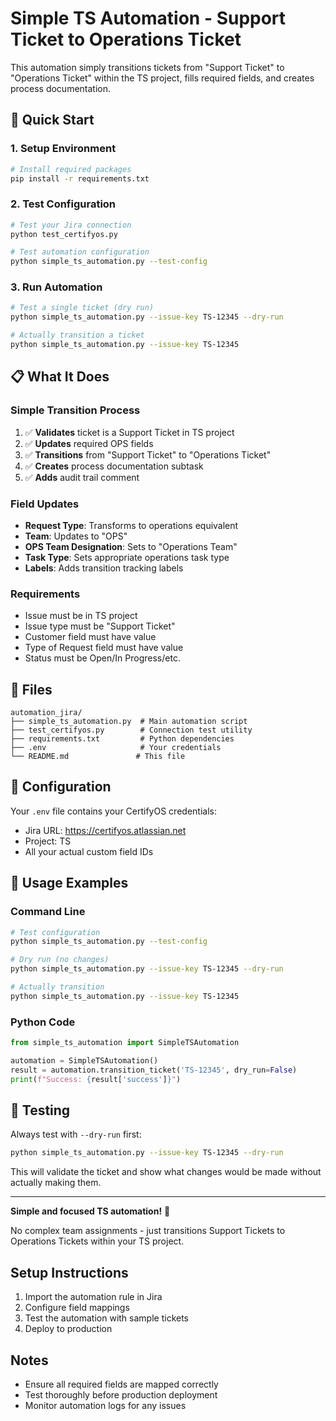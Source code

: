 # Simple TS Automation - Support Ticket to Operations Ticket

This automation simply transitions tickets from "Support Ticket" to "Operations Ticket" within the TS project, fills required fields, and creates process documentation.

## 🚀 Quick Start

### 1. Setup Environment
```bash
# Install required packages
pip install -r requirements.txt
```

### 2. Test Configuration
```bash
# Test your Jira connection
python test_certifyos.py

# Test automation configuration
python simple_ts_automation.py --test-config
```

### 3. Run Automation
```bash
# Test a single ticket (dry run)
python simple_ts_automation.py --issue-key TS-12345 --dry-run

# Actually transition a ticket
python simple_ts_automation.py --issue-key TS-12345
```

## 📋 What It Does

### Simple Transition Process
1. ✅ **Validates** ticket is a Support Ticket in TS project
2. ✅ **Updates** required OPS fields 
3. ✅ **Transitions** from "Support Ticket" to "Operations Ticket"
4. ✅ **Creates** process documentation subtask
5. ✅ **Adds** audit trail comment

### Field Updates
- **Request Type**: Transforms to operations equivalent
- **Team**: Updates to "OPS" 
- **OPS Team Designation**: Sets to "Operations Team"
- **Task Type**: Sets appropriate operations task type
- **Labels**: Adds transition tracking labels

### Requirements
- Issue must be in TS project
- Issue type must be "Support Ticket"
- Customer field must have value
- Type of Request field must have value
- Status must be Open/In Progress/etc.

## 📁 Files

```
automation_jira/
├── simple_ts_automation.py  # Main automation script
├── test_certifyos.py        # Connection test utility
├── requirements.txt         # Python dependencies
├── .env                     # Your credentials
└── README.md               # This file
```

## 🔧 Configuration

Your `.env` file contains your CertifyOS credentials:
- Jira URL: https://certifyos.atlassian.net
- Project: TS
- All your actual custom field IDs

## 📖 Usage Examples

### Command Line
```bash
# Test configuration
python simple_ts_automation.py --test-config

# Dry run (no changes)
python simple_ts_automation.py --issue-key TS-12345 --dry-run

# Actually transition
python simple_ts_automation.py --issue-key TS-12345
```

### Python Code
```python
from simple_ts_automation import SimpleTSAutomation

automation = SimpleTSAutomation()
result = automation.transition_ticket('TS-12345', dry_run=False)
print(f"Success: {result['success']}")
```

## 🧪 Testing

Always test with `--dry-run` first:
```bash
python simple_ts_automation.py --issue-key TS-12345 --dry-run
```

This will validate the ticket and show what changes would be made without actually making them.

---

**Simple and focused TS automation!** 🎉

No complex team assignments - just transitions Support Tickets to Operations Tickets within your TS project.

## Setup Instructions
1. Import the automation rule in Jira
2. Configure field mappings
3. Test the automation with sample tickets
4. Deploy to production

## Notes
- Ensure all required fields are mapped correctly
- Test thoroughly before production deployment
- Monitor automation logs for any issues
